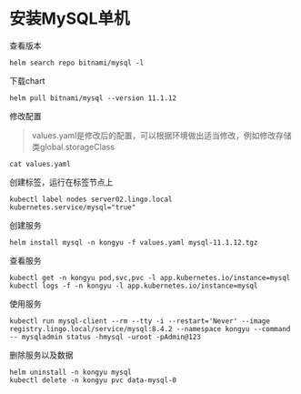 # 安装MySQL单机

查看版本

```
helm search repo bitnami/mysql -l
```

下载chart

```
helm pull bitnami/mysql --version 11.1.12
```

修改配置

> values.yaml是修改后的配置，可以根据环境做出适当修改，例如修改存储类global.storageClass

```
cat values.yaml
```

创建标签，运行在标签节点上

```
kubectl label nodes server02.lingo.local kubernetes.service/mysql="true"
```

创建服务

```shell
helm install mysql -n kongyu -f values.yaml mysql-11.1.12.tgz
```

查看服务

```shell
kubectl get -n kongyu pod,svc,pvc -l app.kubernetes.io/instance=mysql
kubectl logs -f -n kongyu -l app.kubernetes.io/instance=mysql
```

使用服务

```
kubectl run mysql-client --rm --tty -i --restart='Never' --image  registry.lingo.local/service/mysql:8.4.2 --namespace kongyu --command -- mysqladmin status -hmysql -uroot -pAdmin@123
```

删除服务以及数据

```
helm uninstall -n kongyu mysql
kubectl delete -n kongyu pvc data-mysql-0
```

